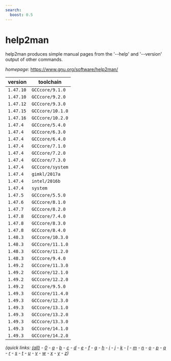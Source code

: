 ```yaml
---
search:
  boost: 0.5
---
```

# help2man

help2man produces simple manual pages from the '--help' and '--version' output of other commands.

*homepage*: <https://www.gnu.org/software/help2man/>

version | toolchain
--------|----------
``1.47.10`` | ``GCCcore/9.1.0``
``1.47.10`` | ``GCCcore/9.2.0``
``1.47.12`` | ``GCCcore/9.3.0``
``1.47.15`` | ``GCCcore/10.1.0``
``1.47.16`` | ``GCCcore/10.2.0``
``1.47.4`` | ``GCCcore/5.4.0``
``1.47.4`` | ``GCCcore/6.3.0``
``1.47.4`` | ``GCCcore/6.4.0``
``1.47.4`` | ``GCCcore/7.1.0``
``1.47.4`` | ``GCCcore/7.2.0``
``1.47.4`` | ``GCCcore/7.3.0``
``1.47.4`` | ``GCCcore/system``
``1.47.4`` | ``gimkl/2017a``
``1.47.4`` | ``intel/2016b``
``1.47.4`` | ``system``
``1.47.5`` | ``GCCcore/5.5.0``
``1.47.6`` | ``GCCcore/8.1.0``
``1.47.7`` | ``GCCcore/8.2.0``
``1.47.8`` | ``GCCcore/7.4.0``
``1.47.8`` | ``GCCcore/8.3.0``
``1.47.8`` | ``GCCcore/8.4.0``
``1.48.3`` | ``GCCcore/10.3.0``
``1.48.3`` | ``GCCcore/11.1.0``
``1.48.3`` | ``GCCcore/11.2.0``
``1.48.3`` | ``GCCcore/9.4.0``
``1.49.2`` | ``GCCcore/11.3.0``
``1.49.2`` | ``GCCcore/12.1.0``
``1.49.2`` | ``GCCcore/12.2.0``
``1.49.2`` | ``GCCcore/9.5.0``
``1.49.3`` | ``GCCcore/11.4.0``
``1.49.3`` | ``GCCcore/12.3.0``
``1.49.3`` | ``GCCcore/13.1.0``
``1.49.3`` | ``GCCcore/13.2.0``
``1.49.3`` | ``GCCcore/13.3.0``
``1.49.3`` | ``GCCcore/14.1.0``
``1.49.3`` | ``GCCcore/14.2.0``


*(quick links: [(all)](../index.md) - [0](../0/index.md) - [a](../a/index.md) - [b](../b/index.md) - [c](../c/index.md) - [d](../d/index.md) - [e](../e/index.md) - [f](../f/index.md) - [g](../g/index.md) - [h](../h/index.md) - [i](../i/index.md) - [j](../j/index.md) - [k](../k/index.md) - [l](../l/index.md) - [m](../m/index.md) - [n](../n/index.md) - [o](../o/index.md) - [p](../p/index.md) - [q](../q/index.md) - [r](../r/index.md) - [s](../s/index.md) - [t](../t/index.md) - [u](../u/index.md) - [v](../v/index.md) - [w](../w/index.md) - [x](../x/index.md) - [y](../y/index.md) - [z](../z/index.md))*

